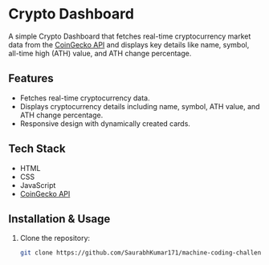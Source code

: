 # Crypto Dashboard

A simple Crypto Dashboard that fetches real-time cryptocurrency market data from the [CoinGecko API](https://www.coingecko.com/en/api) and displays key details like name, symbol, all-time high (ATH) value, and ATH change percentage.

## Features
- Fetches real-time cryptocurrency data.
- Displays cryptocurrency details including name, symbol, ATH value, and ATH change percentage.
- Responsive design with dynamically created cards.

## Tech Stack
- HTML
- CSS
- JavaScript
- [CoinGecko API](https://www.coingecko.com/en/api)

## Installation & Usage
1. Clone the repository:
   ```sh
   git clone https://github.com/SaurabhKumar171/machine-coding-challenges.git
